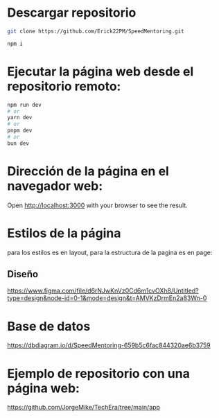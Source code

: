 # Descargar repositorio
```bash
git clone https://github.com/Erick22PM/SpeedMentoring.git

npm i
```

# Ejecutar la página web desde el repositorio remoto:

```bash
npm run dev
# or
yarn dev
# or
pnpm dev
# or
bun dev
```

# Dirección de la página en el navegador web:
Open [http://localhost:3000](http://localhost:3000) with your browser to see the result.


# Estilos de la página
para los estilos es en layout, para la estructura de la pagina es en page:

## Diseño
https://www.figma.com/file/d6rNJwKnVz0Cd6m1cvOXh8/Untitled?type=design&node-id=0-1&mode=design&t=AMVKzDrmEn2a83Wn-0

# Base de datos
https://dbdiagram.io/d/SpeedMentoring-659b5c6fac844320ae6b3759


# Ejemplo de repositorio con una página web:
https://github.com/JorgeMike/TechEra/tree/main/app
